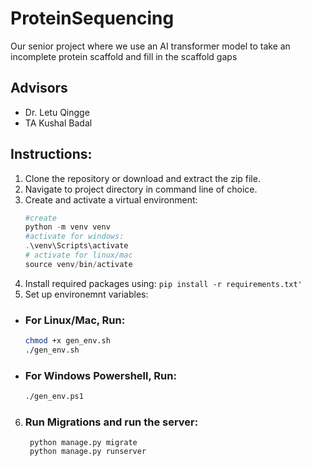 # ProteinSequencing
Our senior project where we use an AI transformer model to take an incomplete protein scaffold and fill in the scaffold gaps

## Advisors
- Dr. Letu Qingge
- TA Kushal Badal

## Instructions:
1. Clone the repository or download and extract the zip file.
2. Navigate to project directory in command line of choice. 
3. Create and activate a virtual environment:
     ```powershell
     #create
   python -m venv venv
     #activate for windows:
     .\venv\Scripts\activate
     # activate for linux/mac
     source venv/bin/activate 
   ```
5. Install required packages using:
   `pip install -r requirements.txt'`
7. Set up environemnt variables:
  - ### For Linux/Mac, Run:
    ```bash
    chmod +x gen_env.sh
    ./gen_env.sh
    ```
  - ### For Windows Powershell, Run:
    ```bash
    ./gen_env.ps1
    ```
6. ### Run Migrations and run the server:
        python manage.py migrate
        python manage.py runserver
